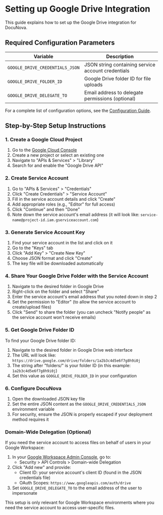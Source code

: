 # Setting up Google Drive Integration

This guide explains how to set up the Google Drive integration for DocuNova.

## Required Configuration Parameters

| **Variable**                    | **Description**                                       |
|---------------------------------|-------------------------------------------------------|
| `GOOGLE_DRIVE_CREDENTIALS_JSON` | JSON string containing service account credentials    |
| `GOOGLE_DRIVE_FOLDER_ID`        | Google Drive folder ID for file uploads               |
| `GOOGLE_DRIVE_DELEGATE_TO`      | Email address to delegate permissions (optional)      |

For a complete list of configuration options, see the [Configuration Guide](ConfigurationGuide.md).

## Step-by-Step Setup Instructions

### 1. Create a Google Cloud Project

1. Go to the [Google Cloud Console](https://console.cloud.google.com/)
2. Create a new project or select an existing one
3. Navigate to "APIs & Services" > "Library"
4. Search for and enable the "Google Drive API"

### 2. Create Service Account

1. Go to "APIs & Services" > "Credentials"
2. Click "Create Credentials" > "Service Account"
3. Fill in the service account details and click "Create"
4. Add appropriate roles (e.g., "Editor" for full access)
5. Click "Continue" and then "Done"
6. Note down the service account's email address (it will look like: `service-name@project-id.iam.gserviceaccount.com`)

### 3. Generate Service Account Key

1. Find your service account in the list and click on it
2. Go to the "Keys" tab
3. Click "Add Key" > "Create New Key"
4. Choose JSON format and click "Create"
5. The key file will be downloaded automatically

### 4. Share Your Google Drive Folder with the Service Account

1. Navigate to the desired folder in Google Drive
2. Right-click on the folder and select "Share"
3. Enter the service account's email address that you noted down in step 2
4. Set the permission to "Editor" (to allow the service account to create/upload files)
5. Click "Send" to share the folder (you can uncheck "Notify people" as the service account won't receive emails)

### 5. Get Google Drive Folder ID

To find your Google Drive folder ID:

1. Navigate to the desired folder in Google Drive web interface
2. The URL will look like: `https://drive.google.com/drive/folders/1a2b3c4d5e6f7g8h9i0j`
3. The string after "folders/" is your folder ID (in this example: `1a2b3c4d5e6f7g8h9i0j`)
4. Set this value as `GOOGLE_DRIVE_FOLDER_ID` in your configuration

### 6. Configure DocuNova

1. Open the downloaded JSON key file
2. Set the entire JSON content as the `GOOGLE_DRIVE_CREDENTIALS_JSON` environment variable
3. For security, ensure the JSON is properly escaped if your deployment method requires it

### Domain-Wide Delegation (Optional)

If you need the service account to access files on behalf of users in your Google Workspace:

1. In your [Google Workspace Admin Console](https://admin.google.com/), go to:
   - Security > API Controls > Domain-wide Delegation
2. Click "Add new" and provide:
   - Client ID: your service account's client ID (found in the JSON credentials file)
   - OAuth Scopes: `https://www.googleapis.com/auth/drive`
3. Set `GOOGLE_DRIVE_DELEGATE_TO` to the email address of the user to impersonate

This setup is only relevant for Google Workspace environments where you need the service account to access user-specific files.
